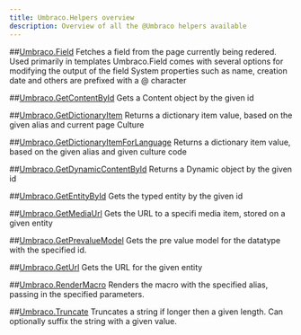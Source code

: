 ```yaml
---
title: Umbraco.Helpers overview
description: Overview of all the @Umbraco helpers available
---
```


##[Umbraco.Field](Umbraco.field.md)
Fetches a field from the page currently being redered. Used primarily in templates
Umbraco.Field comes with several options for modifying the output of the field
System properties such as name, creation date and others are prefixed with a @ character

##[Umbraco.GetContentById](Umbraco.GetContentById.md)
Gets a Content object by the given id

##[Umbraco.GetDictionaryItem](Umbraco.GetDictionaryItem.md)
Returns a dictionary item value, based on the given alias and current page Culture

##[Umbraco.GetDictionaryItemForLanguage](Umbraco.GetDictionaryItemForLanguage.md)
Returns a dictionary item value, based on the given alias and given culture code

##[Umbraco.GetDynamicContentById](Umbraco.GetDynamicContentById.md)
Returns a Dynamic object by the given id

##[Umbraco.GetEntityById](Umbraco.GetEntityById.md)
Gets the typed entity by the given id

##[Umbraco.GetMediaUrl](Umbraco.GetMediaUrl.md)
Gets the URL to a specifi media item, stored on a given entity

##[Umbraco.GetPrevalueModel](Umbraco.GetPrevalueModel.md)
Gets the pre value model for the datatype with the specified id.

##[Umbraco.GetUrl](Umbraco.GetUrl.md)
Gets the URL for the given entity

##[Umbraco.RenderMacro](Umbraco.RenderMacro.md)
Renders the macro with the specified alias, passing in the specified parameters.

##[Umbraco.Truncate](Umbraco.Truncate.md)
Truncates a string if longer then a given length. Can optionally suffix the string with a given value. 




